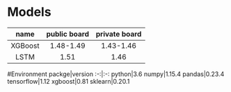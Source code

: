 ﻿# Models
name|public board | private board
:-:|:-:|:-:
XGBoost|1.48-1.49|1.43-1.46
LSTM|1.51|1.46

#Environment
packge|version
:-:|:-:
python|3.6
numpy|1.15.4
pandas|0.23.4
tensorflow|1.12
xgboost|0.81
sklearn|0.20.1